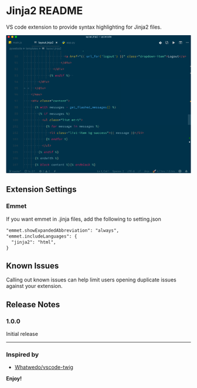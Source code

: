 # Jinja2 README

VS code extension to provide syntax highlighting for Jinja2 files.

![preview](images/jinja2.png)

## Extension Settings

### Emmet

If you want emmet in .jinja files, add the following to setting.json

    "emmet.showExpandedAbbreviation": "always",
    "emmet.includeLanguages": {
      "jinja2": "html",
    }  

## Known Issues

Calling out known issues can help limit users opening duplicate issues against your extension.

## Release Notes

### 1.0.0

Initial release

-----------------------------------------------------------------------------------------------------------

### Inspired by

* [Whatwedo/vscode-twig](https://github.com/whatwedo/vscode-twig, "Whatwedo vscode-twig")

**Enjoy!**
